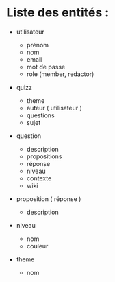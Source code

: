 # Liste des entités : 
- utilisateur
  - prénom 
  - nom
  - email
  - mot de passe
  - role (member, redactor)

- quizz
  - theme
  - auteur ( utilisateur )
  - questions
  - sujet

- question
  - description
  - propositions
  - réponse   
  - niveau
  - contexte
  - wiki

- proposition ( réponse )
  - description

- niveau
  - nom
  - couleur

- theme
  - nom
